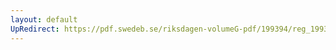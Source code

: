 ```yaml
---
layout: default
UpRedirect: https://pdf.swedeb.se/riksdagen-volumeG-pdf/199394/reg_199394/reg_199394_0355.pdf
---
```

